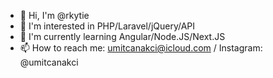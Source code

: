 - 👋 Hi, I'm @rkytie
- 👀 I'm interested in PHP/Laravel/jQuery/API
- 🌱 I'm currently learning Angular/Node.JS/Next.JS
- 📫 How to reach me: umitcanakci@icloud.com / Instagram: @umitcanakci
